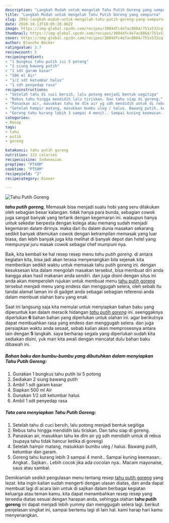 ```yaml
---
description: "Langkah Mudah untuk mengolah Tahu Putih Goreng yang sempurna"
title: "Langkah Mudah untuk mengolah Tahu Putih Goreng yang sempurna"
slug: 2092-langkah-mudah-untuk-mengolah-tahu-putih-goreng-yang-sempurna
date: 2020-10-13T10:05:28.862Z
image: https://img-global.cpcdn.com/recipes/3004dfc4e7ac8864/751x532cq70/tahu-putih-goreng-foto-resep-utama.jpg
thumbnail: https://img-global.cpcdn.com/recipes/3004dfc4e7ac8864/751x532cq70/tahu-putih-goreng-foto-resep-utama.jpg
cover: https://img-global.cpcdn.com/recipes/3004dfc4e7ac8864/751x532cq70/tahu-putih-goreng-foto-resep-utama.jpg
author: Blanche Becker
ratingvalue: 3.7
reviewcount: 5
recipeingredient:
- "1 bungkus tahu putih isi 5 potong"
- "2 siung bawang putih"
- "1 sdt garam kasar"
- "500 ml Air"
- "1/2 sdt ketumbar halus"
- "1 sdt penyedap rasa"
recipeinstructions:
- "Setelah tahu di cuci bersih, lalu potong menjadi bentuk segitiga"
- "Rebus tahu hingga mendidih lalu tiriskan. Dan tahu siap di goreng."
- "Panaskan air, masukkan tahu ke dlm air yg sdh mendidih untuk di rebus (supaya tahu tidak hancur ketika di goreng)"
- "Setelah hampir matang, masukkan bumbu uleg / halus. Bawang putih, ketumbar dan garam."
- "Goreng tahu kurang lebih 3 sampai 4 menit.. Sampai kuning keemasan.. Angkat.. Sajikan.. Lebih cocok jika ada cocolan nya.. Macam mayonaise, saus atau sambal."
categories:
- Resep
tags:
- tahu
- putih
- goreng

katakunci: tahu putih goreng 
nutrition: 123 calories
recipecuisine: Indonesian
preptime: "PT40M"
cooktime: "PT50M"
recipeyield: "2"
recipecategory: Dinner

---
```



![Tahu Putih Goreng](https://img-global.cpcdn.com/recipes/3004dfc4e7ac8864/751x532cq70/tahu-putih-goreng-foto-resep-utama.jpg)

<b><i>tahu putih goreng</i></b>, Memasak bisa menjadi suatu hobi yang seru dilakukan oleh sebagian besar kalangan. tidak hanya para bunda, sebagian cowok juga sangat banyak yang tertarik dengan kegemaran ini. walaupun hanya untuk sekedar berpesta dengan kolega atau memang sudah menjadi kegemaran dalam dirinya. maka dari itu dalam dunia masakan sekarang sedikit banyak ditemukan cowok dengan ketrampilan memasak yang luar biasa, dan lebih banyak juga kita melihat di banyak depot dan hotel yang mempunyai juru masak cowok sebagai chef mumpuni nya.

Baik, kita kembali ke hal resep resep menu <i>tahu putih goreng</i>. di antara kegiatan kita, bisa jadi akan terasa menyenangkan bila sejenak kita memberikan sedikit waktu untuk memasak tahu putih goreng ini. dengan kesuksesan kita dalam mengolah masakan tersebut, bisa membuat diri anda bangga akan hasil makanan anda sendiri. dan juga disini dengan situs ini anda akan memperoleh rujukan untuk membuat menu <u>tahu putih goreng</u> tersebut menjadi menu yang endess dan menggugah selera, oleh sebab itu tandai alamat laman ini di gadget anda sebagai sebagian referensi anda dalam membuat olahan baru yang enak.




Saat ini langsung saja kita memulai untuk menyiapkan bahan baku yang diperuntuk kan dalam meracik hidangan <u><i>tahu putih goreng</i></u> ini. seenggaknya diperlukan <b>6</b> bahan bahan yang diperlukan untuk olahan ini. agar berikutnya dapat membuahkan rasa yang endess dan menggugah selera. dan juga persiapkan waktu anda sesaat, sebab kalian akan memprosesnya antara lain dengan <b>5</b> langkah. saya berharap segala yang diperlukan sudah kita sediakan disini, yuk mari kita awali dengan mencatat dulu bahan baku dibawah ini.

<!--inarticleads1-->

##### Bahan baku dan bumbu-bumbu yang dibutuhkan dalam menyiapkan Tahu Putih Goreng:

1. Gunakan 1 bungkus tahu putih isi 5 potong
1. Sediakan 2 siung bawang putih
1. Ambil 1 sdt garam kasar
1. Siapkan 500 ml Air
1. Gunakan 1/2 sdt ketumbar halus
1. Ambil 1 sdt penyedap rasa




<!--inarticleads2-->

##### Tata cara menyiapkan Tahu Putih Goreng:

1. Setelah tahu di cuci bersih, lalu potong menjadi bentuk segitiga
1. Rebus tahu hingga mendidih lalu tiriskan. Dan tahu siap di goreng.
1. Panaskan air, masukkan tahu ke dlm air yg sdh mendidih untuk di rebus (supaya tahu tidak hancur ketika di goreng)
1. Setelah hampir matang, masukkan bumbu uleg / halus. Bawang putih, ketumbar dan garam.
1. Goreng tahu kurang lebih 3 sampai 4 menit.. Sampai kuning keemasan.. Angkat.. Sajikan.. Lebih cocok jika ada cocolan nya.. Macam mayonaise, saus atau sambal.




Demikianlah sedikit pengulasan menu tentang resep <u>tahu putih goreng</u> yang lezat. kita ingin kalian sudah mengerti dengan ulasan diatas, dan anda dapat membuat lagi di acara lain untuk di sajikan dalam berbagai kegiatan keluarga atau teman kamu. kita dapat menambahkan resep resep yang tersedia diatas sesuai dengan harapan anda, sehingga olahan <b>tahu putih goreng</b> ini dapat menjadi lebih yummy dan menggugah selera lagi. berikut penjelasan singkat ini, sampai bertemu lagi di lain hal. kami harap hari kamu menyenangkan.
